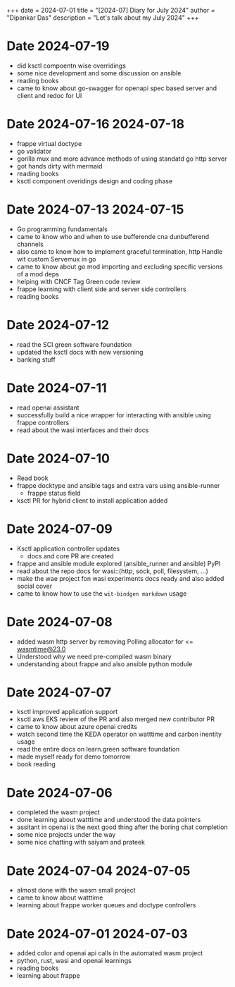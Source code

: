 +++
date = 2024-07-01
title = "[2024-07] Diary for July 2024"
author = "Dipankar Das"
description = "Let's talk about my July 2024"
+++

# Date 2024-07-19
* did ksctl compoentn wise overridings
* some nice development and some discussion on ansible
* reading books
* came to know about go-swagger for openapi spec based server and client and redoc for UI

# Date 2024-07-16 2024-07-18
* frappe virtual doctype
* go validator
* gorilla mux and more advance methods of using standatd go http server
* got hands dirty with mermaid
* reading books
* ksctl component overidings design and coding phase

# Date 2024-07-13 2024-07-15
* Go programming fundamentals
* came to know who and when to use bufferende cna dunbufferend channels
* also came to know how to implement graceful termination, http Handle wit custom Servemux in go
* came to know about go mod importing and excluding specific versions of a mod deps
* helping with CNCF Tag Green code review
* frappe learning with client side and server side controllers
* reading books

# Date 2024-07-12
* read the SCI green software foundation
* updated the ksctl docs with new versioning
* banking stuff

# Date 2024-07-11
* read openai assistant
* successfully build a nice wrapper for interacting with ansible using frappe controllers
* read about the wasi interfaces and their docs

# Date 2024-07-10
* Read book
* frappe docktype and ansible tags and extra vars using ansible-runner
  * frappe status field
* ksctl PR for hybrid client to install application added

# Date 2024-07-09
* Ksctl application controller updates
  * docs and core PR are created
* frappe and ansible module explored (ansible_runner and ansible) PyPI
* read about the repo docs for wasi::(http, sock, poll, filesystem, ...)
* make the wae project fon wasi experiments docs ready and also added social cover
* came to know how to use the `wit-bindgen markdown` usage

# Date 2024-07-08
* added wasm http server by removing Polling allocator for <= wasmtime@23.0
* Understood why we need pre-compiled wasm binary
* understanding about frappe and also ansible python module

# Date 2024-07-07
* ksctl improved application support
* ksctl aws EKS review of the PR and also merged new contributor PR
* came to know about azure openai credits
* watch second time the KEDA operator on watttime and carbon inentity usage
* read the entire docs on learn.green software foundation
* made myself ready for demo tomorrow
* book reading

# Date 2024-07-06
* completed the wasm project
* done learning about watttime and understood the data pointers
* assitant in openai is the next good thing after the boring chat completion
* some nice projects under the way
* some nice chatting with saiyam and prateek

# Date 2024-07-04 2024-07-05
* almost done with the wasm small project
* came to know about watttime
* learning about frappe worker queues and doctype controllers

# Date 2024-07-01 2024-07-03
* added color and openai api calls in the automated wasm project
* python, rust, wasi and openai learnings
* reading books
* learning about frappe
